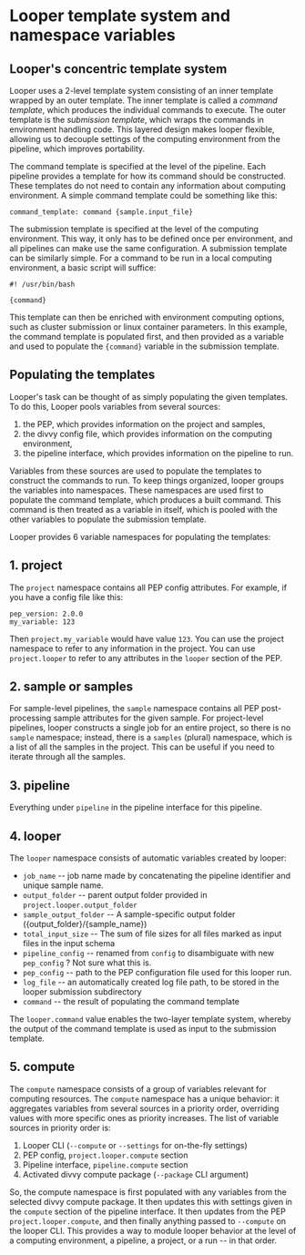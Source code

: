# Looper template system and namespace variables

## Looper's concentric template system

Looper uses a 2-level template system consisting of an inner template wrapped by an outer template. The inner template is called a *command template*, which produces the individual commands to execute. The outer template is the *submission template*, which wraps the commands in environment handling code. This layered design makes looper flexible, allowing us to decouple settings of the computing environment from the pipeline, which improves portability.

The command template is specified at the level of the pipeline. Each pipeline provides a template for how its command should be constructed. These templates do not need to contain any information about computing environment. A simple command template could be something like this:

```
command_template: command {sample.input_file}
```

The submission template is specified at the level of the computing environment. This way, it only has to be defined once per environment, and all pipelines can make use the same configuration. A submission template can be similarly simple. For a command to be run in a local computing environment, a basic script will suffice:

```
#! /usr/bin/bash

{command}
```

This template can then be enriched with environment computing options, such as cluster submission or linux container parameters. In this example, the command template is populated first, and then provided as a variable and used to populate the `{command}` variable in the submission template.


## Populating the templates

Looper's task can be thought of as simply populating the given templates. To do this, Looper pools variables from several sources: 

1. the PEP, which provides information on the project and samples, 
2. the divvy config file, which provides information on the computing environment,
3. the pipeline interface, which provides information on the pipeline to run.

Variables from these sources are used to populate the templates to construct the commands to run. To keep things organized, looper groups the variables into namespaces. These namespaces are used first to populate the command template, which produces a built command. This command is then treated as a variable in itself, which is pooled with the other variables to populate the submission template.

Looper provides 6 variable namespaces for populating the templates:

## 1. project
The `project` namespace contains all PEP config attributes. For example, if you have a config file like this:

```
pep_version: 2.0.0
my_variable: 123
```

Then `project.my_variable` would have value `123`. You can use the project namespace to refer to any information in the project. You can use `project.looper` to refer to any attributes in the `looper` section of the PEP.

## 2. sample or samples

For sample-level pipelines, the `sample` namespace contains all PEP post-processing sample attributes for the given sample. For project-level pipelines, looper constructs a single job for an entire project, so there is no `sample` namespace; instead, there is a `samples` (plural) namespace, which is a list of all the samples in the project. This can be useful if you need to iterate through all the samples.

## 3. pipeline

Everything under `pipeline` in the pipeline interface for this pipeline.

## 4. looper

The `looper` namespace consists of automatic variables created by looper:

- `job_name` -- job name made by concatenating the pipeline identifier and unique sample name.
- `output_folder` -- parent output folder provided in `project.looper.output_folder`
- `sample_output_folder` -- A sample-specific output folder ({output_folder}/{sample_name})
- `total_input_size` -- The sum of file sizes for all files marked as input files in the input schema
- `pipeline_config` -- renamed from `config` to disambiguate with new `pep_config` ? Not sure what this is.
- `pep_config` -- path to the PEP configuration file used for this looper run.
- `log_file` -- an automatically created log file path, to be stored in the looper submission subdirectory
- `command` -- the result of populating the command template

The `looper.command` value enables the two-layer template system, whereby the output of the command template is used as input to the submission template.

## 5. compute

The `compute` namespace consists of a group of variables relevant for computing resources. The `compute` namespace has a unique behavior: it aggregates variables from several sources in a priority order, overriding values with more specific ones as priority increases. The list of variable sources in priority order is:

1. Looper CLI (`--compute` or `--settings` for on-the-fly settings)
2. PEP config, `project.looper.compute` section
3. Pipeline interface, `pipeline.compute` section
4. Activated divvy compute package (`--package` CLI argument)

So, the compute namespace is first populated with any variables from the selected divvy compute package. It then updates this with settings given in the `compute` section of the pipeline interface. It then updates from the PEP `project.looper.compute`, and then finally anything passed to `--compute` on the looper CLI. This provides a way to module looper behavior at the level of a computing environment, a pipeline, a project, or a run -- in that order.

